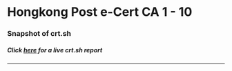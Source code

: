 # Hongkong Post e-Cert CA 1 - 10
### Snapshot of crt.sh
##### Click [here](https://crt.sh/?q=44E24932FB1CD30DD94B20C2F0F3B7B9EB33B5C3BFC9344BC47A5167BFBD2A13) for a live crt.sh report

---
